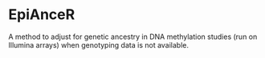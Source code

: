 # EpiAnceR
A method to adjust for genetic ancestry in DNA methylation studies (run on Illumina arrays) when genotyping data is not available.
